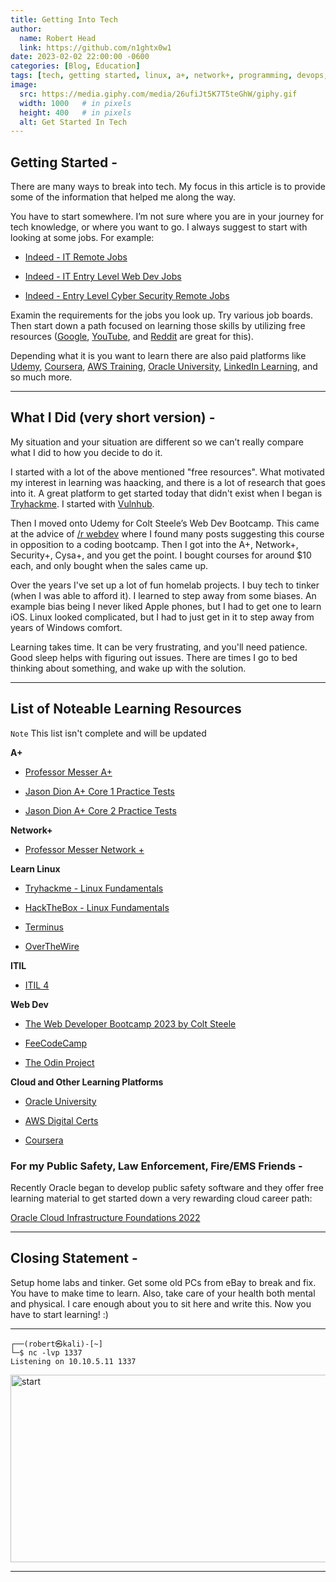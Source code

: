 ```yaml
---
title: Getting Into Tech
author:
  name: Robert Head
  link: https://github.com/n1ghtx0w1
date: 2023-02-02 22:00:00 -0600
categories: [Blog, Education]
tags: [tech, getting started, linux, a+, network+, programming, devops, virtual machines, virtual environments, learning, educaiton, udemy, youtube, oracle, aws, coursera, linkedin learning, professor messer, jason dion, tryhackme, hackthebox, vulnhub, overthewire, terminus, colt steele, web development bootcamp, web dev, wgu, google, reddit, retired police officer, public safety, fire, ems, freecodecamp]
image:
  src: https://media.giphy.com/media/26ufiJt5K7T5teGhW/giphy.gif
  width: 1000   # in pixels
  height: 400   # in pixels
  alt: Get Started In Tech
---
```

   
## Getting Started -

There are many ways to break into tech.  My focus in this article is to provide some of the information that helped me along the way.

You have to start somewhere.  I’m not sure where you are in your journey for tech knowledge, or where you want to go.  I always suggest to start with looking at some jobs. For example:

- [Indeed - IT Remote Jobs](https://www.indeed.com/jobs?q=IT&l=remote&from=search) 

- [Indeed - IT Entry Level Web Dev Jobs](https://www.indeed.com/jobs?q=entry+level+web+developer&l=remote)

- [Indeed - Entry Level Cyber Security Remote Jobs](https://www.indeed.com/jobs?q=entry+level+cyber+security&l=remote) 

 Examin the requirements for the jobs you look up.  Try various job boards.  Then start down a path focused on learning those skills by utilizing free resources ([Google](https://www.google.com), [YouTube](https://www.youtube.com), and [Reddit](https://www.reddit.com) are great for this).  
 
 Depending what it is you want to learn there are also paid platforms like [Udemy](https://www.udemy.com/), [Coursera](https://www.coursera.org/), [AWS Training](https://aws.amazon.com/training/digital/?cta=tctopbanner), [Oracle University](https://mylearn.oracle.com/), [LinkedIn Learning](https://www.linkedin.com/learning/), and so much more. 

---

## What I Did (very short version) -

My situation and your situation are different so we can’t really compare what I did to how you decide to do it.    

I started with a lot of the above mentioned "free resources". What motivated my interest in learning was haacking, and there is a lot of research that goes into it.  A great platform to get started today that didn't exist when I began is [Tryhackme](https://tryhackme.com/).  I started with [Vulnhub](https://www.vulnhub.com/).

Then I moved onto Udemy for Colt Steele’s Web Dev Bootcamp.  This came at the advice of [/r webdev](https://www.reddit.com/r/webdev/) where I found many posts suggesting this course in opposition to a coding bootcamp.  Then I got into the A+, Network+, Security+, Cysa+, and you get the point.  I bought courses for around $10 each, and only bought when the sales came up.  

Over the years I've set up a lot of fun homelab projects.  I buy tech to tinker (when I was able to afford it).  I learned to step away from some biases.  An example bias being I never liked Apple phones, but I had to get one to learn iOS.  Linux looked complicated, but I had to just get in it to step away from years of Windows comfort.

Learning takes time.  It can be very frustrating, and you'll need patience.  Good sleep helps with figuring out issues.  There are times I go to bed thinking about something, and wake up with the solution. 

---

## List of Noteable Learning Resources

`Note` This list isn't complete and will be updated

**A+**

- [Professor Messer A+](https://www.youtube.com/watch?v=87t6P5ZHTP0&list=PLG49S3nxzAnnOmvg5UGVenB_qQgsh01uC)

- [Jason Dion A+ Core 1 Practice Tests](https://www.udemy.com/course/comptia-a-220-1101-core-1-practice-exams-new-for-2022/)

- [Jason Dion A+ Core 2 Practice Tests](https://www.udemy.com/course/comptia-a-220-1102-core-2-practice-exams-new-for-2022/)

**Network+**

- [Professor Messer Network +](https://www.youtube.com/watch?v=As6g6IXcVa4&list=PLG49S3nxzAnlCJiCrOYuRYb6cne864a7G)

**Learn Linux**

- [Tryhackme - Linux Fundamentals](https://tryhackme.com/module/linux-fundamentals)

- [HackTheBox - Linux Fundamentals](https://academy.hackthebox.com/course/preview/linux-fundamentals)

- [Terminus](https://web.mit.edu/mprat/Public/web/Terminus/Web/main.html)

- [OverTheWire](https://overthewire.org/wargames/)

**ITIL**

- [ITIL 4](https://www.youtube.com/watch?v=HloUhMK4E6I&list=PLVzkjYR3xN1V9nlcECuygEZVlS4rj5qaf)

**Web Dev**

- [The Web Developer Bootcamp 2023 by Colt Steele](https://www.udemy.com/course/the-web-developer-bootcamp/)

- [FeeCodeCamp](https://www.freecodecamp.org/)

- [The Odin Project](https://www.theodinproject.com/)

**Cloud and Other Learning Platforms**

- [Oracle University](https://mylearn.oracle.com/)

- [AWS Digital Certs](https://aws.amazon.com/training/digital/?cta=tctopbanner)

- [Coursera](https://www.coursera.org/)

### For my Public Safety, Law Enforcement, Fire/EMS Friends -

Recently Oracle began to develop public safety software and they offer free learning material to get started down a very rewarding cloud career path:

[Oracle Cloud Infrastructure Foundations 2022](https://education.oracle.com/oracle-cloud-infrastructure-2022-foundations-associate/pexam_1Z0-1085-22)

---

## Closing Statement -

Setup home labs and tinker.  Get some old PCs from eBay to break and fix.  You have to make time to learn.  Also, take care of your health both mental and physical.  I care enough about you to sit here and write this.  Now you have to start learning! :)

---

```shell
┌──(robert㉿kali)-[~] 
└─$ nc -lvp 1337
Listening on 10.10.5.11 1337
```


<img align="center" src="https://media.giphy.com/media/l0Iyo7NSdaujsVX8c/giphy-downsized-large.gif" alt="start" width="600" height="300">

---